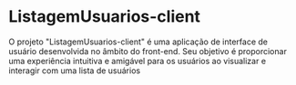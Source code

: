 # ListagemUsuarios-client
O projeto "ListagemUsuarios-client" é uma aplicação de interface de usuário desenvolvida no âmbito do front-end. Seu objetivo é proporcionar uma experiência intuitiva e amigável para os usuários ao visualizar e interagir com uma lista de usuários
